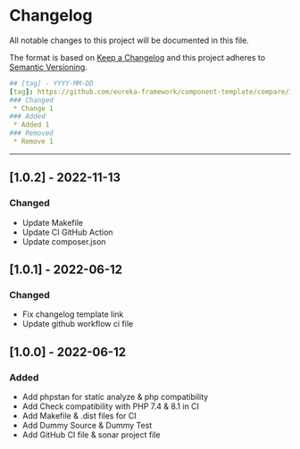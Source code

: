 # Changelog
All notable changes to this project will be documented in this file.

The format is based on [Keep a Changelog](http://keepachangelog.com/en/1.0.0/)
and this project adheres to [Semantic Versioning](http://semver.org/spec/v2.0.0.html).

```yaml
## [tag] - YYYY-MM-DD
[tag]: https://github.com/eureka-framework/component-template/compare/1.0.0...master
### Changed
 * Change 1
### Added
 * Added 1
### Removed
 * Remove 1
```

----

## [1.0.2] - 2022-11-13
### Changed
 - Update Makefile
 - Update CI GitHub Action
 - Update composer.json

## [1.0.1] - 2022-06-12
### Changed
 - Fix changelog template link
 - Update github workflow ci file

## [1.0.0] - 2022-06-12
### Added
 - Add phpstan for static analyze & php compatibility
 - Add Check compatibility with PHP 7.4 & 8.1 in CI
 - Add Makefile & .dist files for CI
 - Add Dummy Source & Dummy Test
 - Add GitHub CI file & sonar project file
